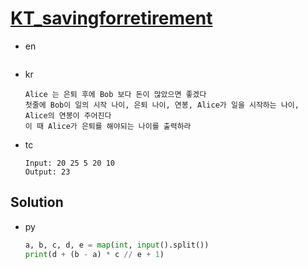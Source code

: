 # [KT_savingforretirement](https://open.kattis.com/problems/savingforretirement)

* en

  ```en

  ```

* kr

  ```kr
  Alice 는 은퇴 후에 Bob 보다 돈이 많았으면 좋겠다
  첫줄에 Bob이 일의 시작 나이, 은퇴 나이, 연봉, Alice가 일을 시작하는 나이, Alice의 연봉이 주어진다
  이 때 Alice가 은퇴를 해야되는 나이를 출력하라
  ```

* tc

  ```tc
  Input: 20 25 5 20 10
  Output: 23
  ```

## Solution

* py

  ```py
  a, b, c, d, e = map(int, input().split())
  print(d + (b - a) * c // e + 1)
  ```
